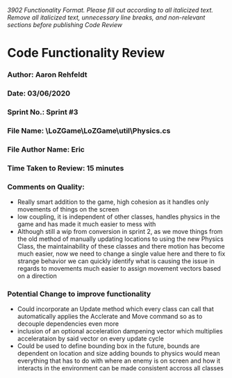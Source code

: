 _3902 Functionality Format. Please fill out according to all italicized text. Remove all italicized text, unnecessary line breaks, and non-relevant sections before publishing Code Review_

# Code Functionality Review

### Author: Aaron Rehfeldt

### Date: 03/06/2020

### Sprint No.: Sprint #3

### File Name: \LoZGame\LoZGame\util\Physics.cs

### File Author Name: Eric

### Time Taken to Review: 15 minutes

### Comments on Quality:
- Really smart addition to the game, high cohesion as it handles only movements of things on the screen
- low coupling, it is independent of other classes, handles physics in the game and has made it much easier to mess with
- Although still a wip from conversion in sprint 2, as we move things from the old method of manually updating locations to using the new Physics Class, 
	the maintainability of these classes and there motion has become much easier, now we need to change a single value here and there to fix strange behavior
	we can quickly identify what is causing the issue in regards to movements
	much easier to assign movement vectors based on a direction

### Potential Change to improve functionality
- Could incorporate an Update method which every class can call that automatically applies the Acclerate and Move command so as to decouple dependencies even more
- inclusion of an optional acceleration dampening vector which multiplies accelerataion by said vector on every update cycle
- Could be used to define bounding box in the future, bounds are dependent on location and size
	adding bounds to physics would mean everything that has to do with where an enemy is on screen and how it interacts in the environment can be made consistent accross all classes
